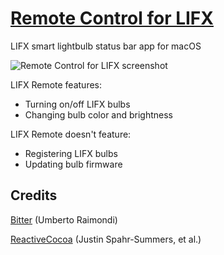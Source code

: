 # [Remote Control for LIFX](http://gofake1.net/projects/lifx_remote.html)

LIFX smart lightbulb status bar app for macOS

![Remote Control for LIFX screenshot](http://gofake1.net/images/lifx_remote.png)

LIFX Remote features:

* Turning on/off LIFX bulbs
* Changing bulb color and brightness

LIFX Remote doesn't feature:

* Registering LIFX bulbs
* Updating bulb firmware

## Credits

[Bitter](https://github.com/uraimo/Bitter) (Umberto Raimondi)

[ReactiveCocoa](https://github.com/ReactiveCocoa/ReactiveCocoa) (Justin Spahr-Summers, et al.)
